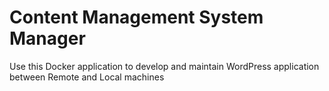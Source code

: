 # Content Management System Manager

Use this Docker application to develop and maintain WordPress application between Remote and Local machines

